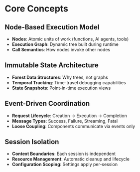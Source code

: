 # Core Concepts

## Node-Based Execution Model
- **Nodes**: Atomic units of work (functions, AI agents, tools)
- **Execution Graph**: Dynamic tree built during runtime
- **Call Semantics**: How nodes invoke other nodes

## Immutable State Architecture
- **Forest Data Structures**: Why trees, not graphs
- **Temporal Tracking**: Time-travel debugging capabilities
- **State Snapshots**: Point-in-time execution views

## Event-Driven Coordination
- **Request Lifecycle**: Creation → Execution → Completion
- **Message Types**: Success, Failure, Streaming, Fatal
- **Loose Coupling**: Components communicate via events only

## Session Isolation
- **Context Boundaries**: Each session is independent
- **Resource Management**: Automatic cleanup and lifecycle
- **Configuration Scoping**: Settings apply per-session